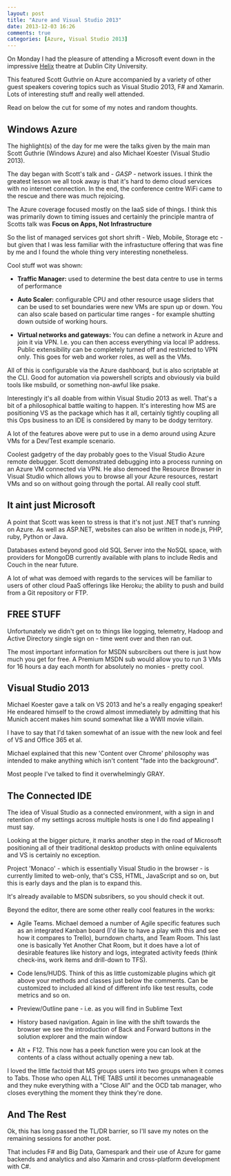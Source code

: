 ```yaml
---
layout: post
title: "Azure and Visual Studio 2013"
date: 2013-12-03 16:26
comments: true
categories: [Azure, Visual Studio 2013]
---
```

On Monday I had the pleasure of attending a Microsoft event down in the impressive [Helix](http://thehelix.ie/) theatre at Dublin City University. 

This featured Scott Guthrie on Azure accompanied by a variety of other guest speakers covering topics such as Visual Studio 2013, F# and Xamarin. Lots of interesting stuff and really well attended.

Read on below the cut for some of my notes and random thoughts.

<!-- more -->

Windows Azure
-------------

The highlight(s) of the day for me were the talks given by the main man Scott Guthrie (Windows Azure) and also Michael Koester (Visual Studio 2013).

The day began with Scott's talk and - *GASP* - network issues. I think the greatest lesson we all took away is that it's hard to demo cloud services with no internet connection. In the end, the conference centre WiFi came to the rescue and there was much rejoicing.

The Azure coverage focused mostly on the IaaS side of things. I think this was primarily down to timing issues and certainly the principle mantra of Scotts talk was __Focus on Apps, Not Infrastructure__

So the list of managed services got short shrift - Web, Mobile, Storage etc - but given that I was less familiar with the infrastucture offering that was fine by me and I found the whole thing very interesting nonetheless.

Cool stuff wot was shown:

- __Traffic Manager:__ used to determine the best data centre to use in terms of performance

- __Auto Scaler:__ configurable CPU and other resource usage sliders that can be used to set boundaries were new VMs are spun up or down. You can also scale based on particular time ranges - for example shutting down outside of working hours.

- __Virtual networks and gateways:__ You can define a network in Azure and join it via VPN. I.e. you can then access everything via local IP address. Public extensibility can be completely turned off and restricted to VPN only. This goes for web and worker roles, as well as the VMs.

All of this is configurable via the Azure dashboard, but is also scriptable at the CLI. Good for automation via powershell scripts and obviously via build tools like msbuild, or something non-awful like psake.

Interestingly it's all doable from within Visual Studio 2013 as well. That's a bit of a philosophical battle waiting to happen. It's interesting how MS are positioning VS as the package which has it all, certainly tightly coupling all this Ops business to an IDE is considered by many to be dodgy territory.

A lot of the features above were put to use in a demo around using Azure VMs for a Dev/Test example scenario.

Coolest gadgetry of the day probably goes to the Visual Studio Azure remote debugger. Scott demonstrated debugging into a process running on an Azure VM connected via VPN. He also demoed the Resource Browser in Visual Studio which allows you to browse all your Azure resources, restart VMs and so on without going through the portal. All really cool stuff.

It aint just Microsoft
----------------------

A point that Scott was keen to stress is that it's not just .NET that's running on Azure. As well as ASP.NET, websites can also be written in node.js, PHP, ruby, Python or Java.

Databases extend beyond good old SQL Server into the NoSQL space, with providers for MongoDB currently available with plans to include Redis and Couch in the near future.

A lot of what was demoed with regards to the services will be familiar to users of other cloud PaaS offerings like Heroku; the ability to push and build from a Git repository or FTP.

FREE STUFF
----------

Unfortunately we didn't get on to things like logging, telemetry, Hadoop and Active Directory single sign on - time went over and then ran out.

The most important information for MSDN subsrcibers out there is just how much you get for free. A Premium MSDN sub would allow you to run 3 VMs for 16 hours a day each month for absolutely no monies - pretty cool.


Visual Studio 2013
------------------

Michael Koester gave a talk on VS 2013 and he's a really engaging speaker! He endeared himself to the crowd almost immediately by admitting that his Munich accent makes him sound somewhat like a WWII movie villain.

I have to say that I'd taken somewhat of an issue with the new look and feel of VS and Office 365 et al.

Michael explained that this new 'Content over Chrome' philosophy was intended to make anything which isn't content "fade into the background".

Most people I've talked to find it overwhelmingly GRAY.

The Connected IDE
-----------------

The idea of Visual Studio as a connected environment, with a sign in and retention of my settings across multiple hosts is one I do find appealing I must say.

Looking at the bigger picture, it marks another step in the road of Microsoft positioning all of their traditional desktop products with online equivalents and VS is certainly no exception.

Project 'Monaco' - which is essentially Visual Studio in the browser - is currently limited to web-only, that's CSS, HTML, JavaScript and so on, but this is early days and the plan is to expand this.

It's already available to MSDN subsribers, so you should check it out.

Beyond the editor, there are some other really cool features in the works:

- Agile Teams. Michael demoed a number of Agile specific features such as an integrated Kanban board (I'd like to have a play with this and see how it compares to Trello), burndown charts, and Team Room. This last one is basically Yet Another Chat Room, but it does have a lot of desirable features like history and logs, integrated activity feeds (think check-ins, work items and drill-down to TFS).

- Code lens/HUDS. Think of this as little customizable plugins which git above your methods and classes just below the comments. Can be customized to included all kind of different info like test results, code metrics and so on.

- Preview/Outline pane - i.e. as you will find in Sublime Text

- History based navigation. Again in line with the shift towards the browser we see the introduction of Back and Forward buttons in the solution explorer and the main window

- Alt + F12. This now has a peek function were you can look at the contents of a class without actually opening a new tab.

I loved the little factoid that MS groups users into two groups when it comes to Tabs. Those who open ALL THE TABS until it becomes unmanageable and they nuke everything with a "Close All" and the OCD tab manager, who closes everything the moment they think they're done.

And The Rest
------------

Ok, this has long passed the TL/DR barrier, so I'll save my notes on the remaining sessions for another post.

That includes F# and Big Data, Gamespark and their use of Azure for game backends and analytics and also Xamarin and cross-platform development with C#.
